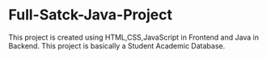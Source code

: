 # Full-Satck-Java-Project
This project is created using HTML,CSS,JavaScript in Frontend and Java in Backend.
This project is basically a Student Academic Database.
